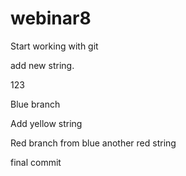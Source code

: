 # webinar8
Start working with git

add new string.

123

Blue branch

Add yellow string

Red branch from blue
another red string

final commit